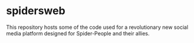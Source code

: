 # spidersweb
This repository hosts some of the code used for a revolutionary new social media platform designed for Spider-People and their allies.
